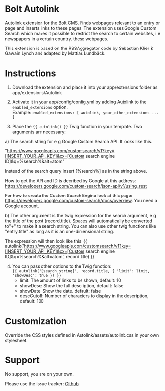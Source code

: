 Bolt Autolink
=======================

Autolink extension for the [Bolt CMS](http://www.bolt.cm). Finds  webpages relevant to an entry or page and inserts links to these pages. The extension uses Google Custom Search which makes it possible to restrict the search to certain websites, i e newspapers in a certain country. these webpages.

This extension is based on the RSSAggregator code by Sebastian Klier & Gawain Lynch and adapted by Mattias Lundbäck.

Instructions
=======================

1. Download the extension and place it into your app/extensions folder as app/extensions/Autolink

2. Activate it in your app/config/config.yml by adding Autolink to the `enabled_extensions` option.  
Example: `enabled_extensions: [ Autolink, your_other_extensions ... ]`

3. Place the `{{ autolink() }}` Twig function in your template. Two arguments are necessary:

a) The search string for e g Google Custom Search API. It looks like this.

"https://www.googleapis.com/customsearch/v1?key=[INSERT_YOUR_API_KEY]&cx=[Custom search engine ID]&q=%search%&alt=atom"

Instead of the search query insert [%search%] as in the string above. 

How to get the API and ID is decribed by Google at this address: https://developers.google.com/custom-search/json-api/v1/using_rest

For how to create the Custom Search Engine look at this page: https://developers.google.com/custom-search/docs/overview. You need a Google account.

b) The other argument is the twig expression for the search argument, e g the title of the post (record.title). Spaces will automatically be converted to"+" to make it a search string. You can also use other twig functions like "entry.title" as long as it is an one-dimensional string.

The expression will then look like this: {{ autolink('https://www.googleapis.com/customsearch/v1?key=[INSERT_YOUR_API_KEY]&cx=[Custom search engine ID]&q=%search%&alt=atom', record.title) }}

4. You can pass other options to the Twig function:  
`{{ autolink('[search string]', record.title, { 'limit': limit, 'showDesc': true }) }}`  
	+ limit: The amount of links to be shown, default: 10
	+ showDesc: Show the full description, default: false
	+ showDate: Show the date, default: false  
	+ descCutoff: Number of characters to display in the description, default: 100

Customization
=======================

Override the CSS styles defined in Autolink/assets/autolink.css in your own stylesheet.

Support
=======================

No support, you are on your own.

Please use the issue tracker: [Github](http://github.com/sekl/bolt-autolink/issues)
